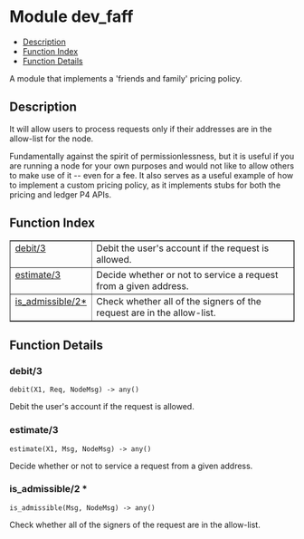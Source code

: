 

# Module dev_faff #
* [Description](#description)
* [Function Index](#index)
* [Function Details](#functions)

A module that implements a 'friends and family' pricing policy.

<a name="description"></a>

## Description ##

It will allow users to process requests only if their addresses are
in the allow-list for the node.

Fundamentally against the spirit of permissionlessness, but it is useful if
you are running a node for your own purposes and would not like to allow
others to make use of it -- even for a fee. It also serves as a useful
example of how to implement a custom pricing policy, as it implements stubs
for both the pricing and ledger P4 APIs.<a name="index"></a>

## Function Index ##


<table width="100%" border="1" cellspacing="0" cellpadding="2" summary="function index"><tr><td valign="top"><a href="#debit-3">debit/3</a></td><td>Debit the user's account if the request is allowed.</td></tr><tr><td valign="top"><a href="#estimate-3">estimate/3</a></td><td>Decide whether or not to service a request from a given address.</td></tr><tr><td valign="top"><a href="#is_admissible-2">is_admissible/2*</a></td><td>Check whether all of the signers of the request are in the allow-list.</td></tr></table>


<a name="functions"></a>

## Function Details ##

<a name="debit-3"></a>

### debit/3 ###

`debit(X1, Req, NodeMsg) -> any()`

Debit the user's account if the request is allowed.

<a name="estimate-3"></a>

### estimate/3 ###

`estimate(X1, Msg, NodeMsg) -> any()`

Decide whether or not to service a request from a given address.

<a name="is_admissible-2"></a>

### is_admissible/2 * ###

`is_admissible(Msg, NodeMsg) -> any()`

Check whether all of the signers of the request are in the allow-list.

